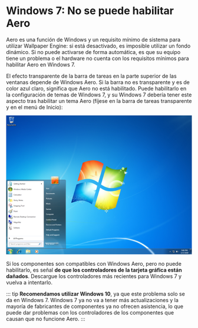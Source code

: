 # Windows 7: No se puede habilitar Aero

Aero es una función de Windows y un requisito mínimo de sistema para utilizar Wallpaper Engine: si está desactivado, es imposible utilizar un fondo dinámico. Si no puede activarse de forma automática, es que su equipo tiene un problema o el hardware no cuenta con los requisitos mínimos para habilitar Aero en Windows 7.

El efecto transparente de la barra de tareas en la parte superior de las ventanas depende de Windows Aero. Si la barra no es transparente y es de color azul claro, significa que Aero no está habilitado. Puede habilitarlo en la configuración de temas de Windows 7, y su Windows 7 debería tener este aspecto tras habilitar un tema Aero (fíjese en la barra de tareas transparente y en el menú de Inicio):

![Windows 7 con Aero](./w7.png)

Si los componentes son compatibles con Windows Aero, pero no puede habilitarlo, es señal **de que los controladores de la tarjeta gráfica están dañados**. Descargue los controladores más recientes para Windows 7 y vuelva a intentarlo.

::: tip **Recomendamos utilizar Windows 10**, ya que este problema solo se da en Windows 7. Windows 7 ya no va a tener más actualizaciones y la mayoría de fabricantes de componentes ya no ofrecen asistencia, lo que puede dar problemas con los controladores de los componentes que causan que no funcione Aero. :::
